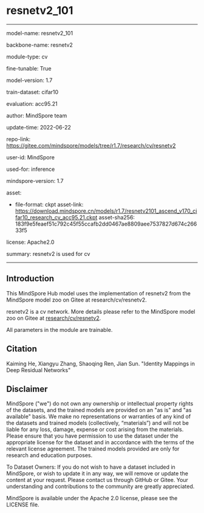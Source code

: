 # resnetv2_101

---

model-name: resnetv2_101

backbone-name: resnetv2

module-type: cv

fine-tunable: True

model-version: 1.7

train-dataset: cifar10

evaluation: acc95.21

author: MindSpore team

update-time: 2022-06-22

repo-link: <https://gitee.com/mindspore/models/tree/r1.7/research/cv/resnetv2>

user-id: MindSpore

used-for: inference

mindspore-version: 1.7

asset:

-
    file-format: ckpt
    asset-link: <https://download.mindspore.cn/models/r1.7/resnetv2101_ascend_v170_cifar10_research_cv_acc95.21.ckpt>
    asset-sha256: 183f9e5feaef51c792c45f55ccafb2dd0467ae8809aee7537827d674c26633f5

license: Apache2.0

summary: resnetv2 is used for cv

---

## Introduction

This MindSpore Hub model uses the implementation of resnetv2 from the MindSpore model zoo on Gitee at research/cv/resnetv2.

resnetv2 is a cv network. More details please refer to the MindSpore model zoo on Gitee at [research/cv/resnetv2](https://gitee.com/mindspore/models/blob/r1.7/research/cv/resnetv2/README_CN.md).

All parameters in the module are trainable.

## Citation

Kaiming He, Xiangyu Zhang, Shaoqing Ren, Jian Sun. "Identity Mappings in Deep Residual Networks"

## Disclaimer

MindSpore ("we") do not own any ownership or intellectual property rights of the datasets, and the trained models are provided on an "as is" and "as available" basis. We make no representations or warranties of any kind of the datasets and trained models (collectively, “materials”) and will not be liable for any loss, damage, expense or cost arising from the materials. Please ensure that you have permission to use the dataset under the appropriate license for the dataset and in accordance with the terms of the relevant license agreement. The trained models provided are only for research and education purposes.

To Dataset Owners: If you do not wish to have a dataset included in MindSpore, or wish to update it in any way, we will remove or update the content at your request. Please contact us through GitHub or Gitee. Your understanding and contributions to the community are greatly appreciated.

MindSpore is available under the Apache 2.0 license, please see the LICENSE file.

